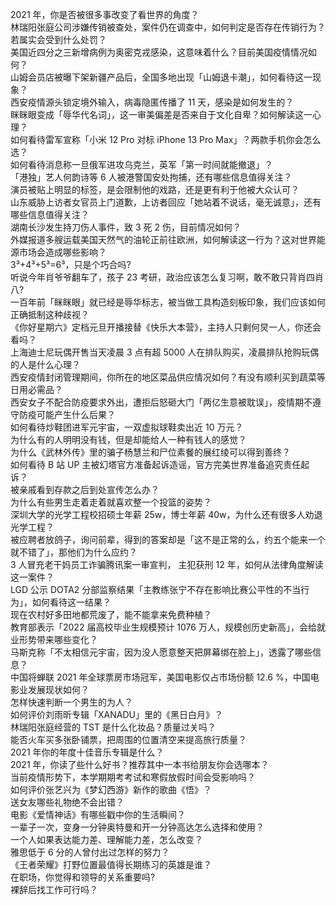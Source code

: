 2021 年，你是否被很多事改变了看世界的角度？  
林瑞阳张庭公司涉嫌传销被查处，案件仍在调查中，如何判定是否存在传销行为？若属实会受到什么处罚？  
美国近四分之三新增病例为奥密克戎感染，这意味着什么？目前美国疫情情况如何？  
山姆会员店被曝下架新疆产品后，全国多地出现「山姆退卡潮」，如何看待这一现象？  
西安疫情源头锁定境外输入，病毒隐匿传播了 11 天，感染是如何发生的？  
眯眯眼变成「辱华代名词」，这一审美偏差是否来自于文化自卑？如何解读这一心理？  
如何看待雷军宣称「小米 12 Pro 对标 iPhone 13 Pro Max」？两款手机你会怎么选？  
如何看待消息称一旦俄军进攻乌克兰，英军「第一时间就能撤退」？  
「港独」艺人何韵诗等 6 人被港警国安处拘捕，还有哪些信息值得关注？  
演员被贴上明显的标签，是会限制他的戏路，还是更有利于他被大众认可？  
山东威胁上访者女官员上门道歉，上访者回应「她站着不说话，毫无诚意」，还有哪些信息值得关注？  
湖南长沙发生持刀伤人事件，致 3 死 2 伤，目前情况如何？  
外媒报道多艘运载美国天然气的油轮正前往欧洲，如何解读这一行为？这对世界能源市场会造成哪些影响？  
3³+4³+5³=6³，只是个巧合吗?  
听说今年肖爷爷翻车了，孩子 23 考研，政治应该怎么复习啊，敢不敢只背肖四肖八?  
一百年前「眯眯眼」就已经是辱华标志，被当做工具构造刻板印象，我们应该如何正确抵制这种歧视？  
《你好星期六》定档元旦开播接替《快乐大本营》，主持人只剩何炅一人，你还会看吗？  
上海迪士尼玩偶开售当天凌晨 3 点有超 5000 人在排队购买，凌晨排队抢购玩偶的人是什么心理？  
西安疫情封闭管理期间，你所在的地区菜品供应情况如何？有没有顺利买到蔬菜等日用必需品？  
西安女子不配合防疫要求外出，遭拒后怒砸大门「两亿生意被耽误」，疫情期不遵守防疫可能产生什么后果？  
如何看待炒鞋团进军元宇宙，一双虚拟球鞋卖出近 10 万元？  
为什么有的人明明没有钱，但是却能给人一种有钱人的感觉？  
为什么《武林外传》里的骗子杨慧兰和尸位素餐的展红绫可以得到善终？  
如何看待 B 站 UP 主被幻塔官方准备起诉造谣，官方完美世界准备追究责任起诉？  
被亲戚看到存款之后到处宣传怎么办？  
为什么有些男生走着走着就喜欢整一个投篮的姿势？  
深圳大学的光学工程校招硕士年薪 25w，博士年薪 40w，为什么还有很多人劝退光学工程？  
被应聘者放鸽子，询问前辈，得到的答案却是「这不是正常的么，约五个能来一个就不错了」，那他们为什么应约？  
3 人冒充老干妈员工诈骗腾讯案一审宣判， 主犯获刑 12 年，如何从法律角度解读这一案件？  
LGD 公示 DOTA2 分部监察结果「主教练张宁不存在影响比赛公平性的不当行为」，如何看待这一结果？  
现在农村好多田地都荒废了，能不能拿来免费种植？  
教育部表示「2022 届高校毕业生规模预计 1076 万人，规模创历史新高」，会给就业形势带来哪些变化？  
马斯克称「不太相信元宇宙，因为没人愿意整天把屏幕绑在脸上」，透露了哪些信息？  
中国将蝉联 2021 年全球票房市场冠军，美国电影仅占市场份额 12.6 %，中国电影业发展现状如何？  
怎样快速判断一个男生的为人？  
如何评价刘雨昕专辑「XANADU」里的《黑日白月》？  
林瑞阳张庭经营的 TST 是什么化妆品？质量过关吗？  
能否火车买多张卧铺票，把周围的位置清空来提高旅行质量？  
2021 年你的年度十佳音乐专辑是什么？  
2021 年，你读了些什么好书？推荐其中一本书给朋友你会选哪本？  
当前疫情形势下，本学期期考考试和寒假放假时间会受影响吗？  
如何评价张艺兴为《梦幻西游》新作的歌曲《悟》？  
送女友哪些礼物绝不会出错？  
电影《爱情神话》有哪些戳中你的生活瞬间？  
一辈子一次，变身一分钟奥特曼和开一分钟高达怎么选择和使用？  
一个人如果表达能力差、理解能力差，怎么改变？  
雅思低于 6 分的人曾付出过怎样的努力？  
《王者荣耀》打野位置最值得长期练习的英雄是谁？  
在职场，你觉得和领导的关系重要吗?  
裸辞后找工作可行吗？  
